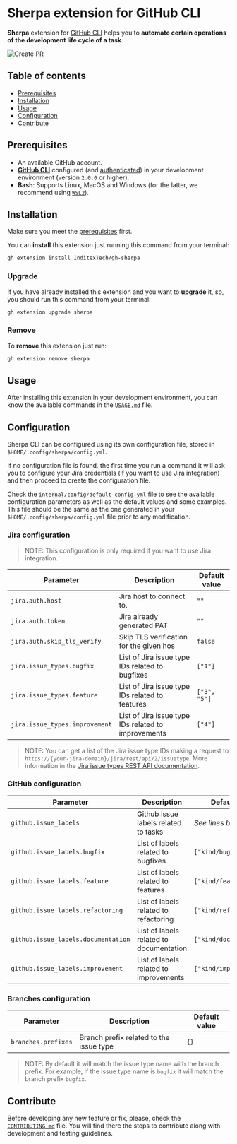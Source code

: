 # Sherpa extension for GitHub CLI

**Sherpa** extension for [GitHub CLI](https://github.com/cli/cli) helps you to **automate certain operations of the
development life cycle of a task**.

![Create PR](docs/images/create-pr.svg "Create Pull Request")

## Table of contents

- [Prerequisites](#prerequisites)
- [Installation](#installation)
- [Usage](#usage)
- [Configuration](#configuration)
- [Contribute](#contribute)

## Prerequisites

- An available GitHub account.
- [**GitHub CLI**](https://github.com/cli/cli) configured (and [authenticated](https://cli.github.com/manual/gh_auth_login)) in your development environment (version `2.0.0` or higher).
- **Bash**: Supports Linux, MacOS and Windows (for the latter, we recommend using [`WSL2`](https://learn.microsoft.com/en-us/windows/wsl/install)).

## Installation

Make sure you meet the [prerequisites](#prerequisites) first.

You can **install** this extension just running this command from your terminal:

```sh
gh extension install InditexTech/gh-sherpa
```

### Upgrade

If you have already installed this extension and you want to **upgrade** it, so, you should run this command from your terminal:

```sh
gh extension upgrade sherpa
```

### Remove

To **remove** this extension just run:

```sh
gh extension remove sherpa
```

## Usage

After installing this extension in your development environment, you can know the available commands in the [`USAGE.md`](docs/USAGE.md) file.

## Configuration

Sherpa CLI can be configured using its own configuration file, stored in `$HOME/.config/sherpa/config.yml`.

If no configuration file is found, the first time you run a command it will ask you to configure your Jira credentials (if you want to use Jira integration) and then proceed to create the configuration file.

Check the [`internal/config/default-config.yml`](internal/config/default-config.yml) file to see the available configuration parameters as well as the default values and some examples. This file should be the same as the one generated in your `$HOME/.config/sherpa/config.yml` file prior to any modification.

### Jira configuration

>NOTE: This configuration is only required if you want to use Jira integration.

| Parameter                      | Description                                         | Default value |
| ------------------------------ | --------------------------------------------------- | ------------- |
| `jira.auth.host`               | Jira host to connect to.                            | `""`          |
| `jira.auth.token`              | Jira already generated PAT                          | `""`          |
| `jira.auth.skip_tls_verify`    | Skip TLS verification for the given hos             | `false`       |
| `jira.issue_types.bugfix`      | List of Jira issue type IDs related to bugfixes     | `["1"]`       |
| `jira.issue_types.feature`     | List of Jira issue type IDs related to features     | `["3", "5"]`  |
| `jira.issue_types.improvement` | List of Jira issue type IDs related to improvements | `["4"]`       |

>NOTE: You can get a list of the Jira issue type IDs making a request to `https://{your-jira-domain}/jira/rest/api/2/issuetype`. More information in the [Jira issue types REST API documentation](https://developer.atlassian.com/cloud/jira/platform/rest/v2/api-group-issue-types/#api-group-issue-types).

### GitHub configuration

| Parameter                           | Description                             | Default value            |
| ----------------------------------- | --------------------------------------- | ------------------------ |
| `github.issue_labels`               | Github issue labels related to tasks    | *See lines below*        |
| `github.issue_labels.bugfix`        | List of labels related to bugfixes      | `["kind/bug]`            |
| `github.issue_labels.feature`       | List of labels related to features      | `["kind/feature"]`       |
| `github.issue_labels.refactoring`   | List of labels related to refactoring   | `["kind/refactoring"]`   |
| `github.issue_labels.documentation` | List of labels related to documentation | `["kind/documentation"]` |
| `github.issue_labels.improvement`   | List of labels related to improvements  | `["kind/improvement"]`   |

### Branches configuration

| Parameter           | Description                             | Default value |
| ------------------- | --------------------------------------- | ------------- |
| `branches.prefixes` | Branch prefix related to the issue type | `{}`          |

>NOTE: By default it will match the issue type name with the branch prefix. For example, if the issue type name is `bugfix` it will match the branch prefix `bugfix`.

## Contribute

Before developing any new feature or fix, please, check the [`CONTRIBUTING.md`](CONTRIBUTING.md) file. You will find there the steps to contribute along with development and testing guidelines.
